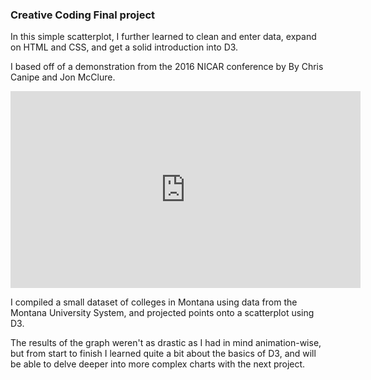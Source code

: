 
### Creative Coding Final project

In this simple scatterplot, I further learned to clean and enter data, expand on HTML and CSS, and get a solid introduction into D3.

I based off of a demonstration from the 2016 NICAR conference by By Chris Canipe and Jon McClure.

<iframe width="560" height="315" src="https://www.youtube.com/embed/GwdtzlEPpnI?rel=0" frameborder="0" allowfullscreen></iframe>

I compiled a small dataset of colleges in Montana using data from the Montana University System, and projected points onto a scatterplot using D3.

The results of the graph weren't as drastic as I had in mind animation-wise, but from start to finish I learned quite a bit about the basics of D3, and will be able to delve deeper into more complex charts with the next project.
